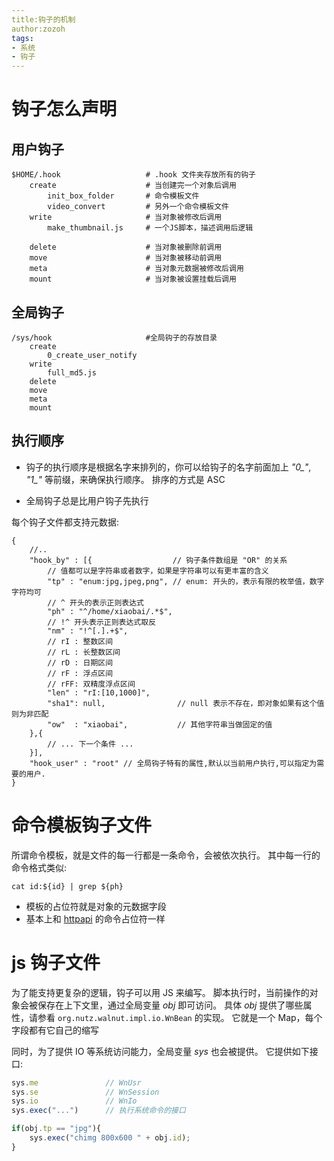 ```yaml
---
title:钩子的机制
author:zozoh
tags:
- 系统
- 钩子
---
```


# 钩子怎么声明

## 用户钩子

```
$HOME/.hook                   # .hook 文件夹存放所有的钩子
    create                    # 当创建完一个对象后调用
        init_box_folder       # 命令模板文件
        video_convert         # 另外一个命令模板文件
    write                     # 当对象被修改后调用
        make_thumbnail.js     # 一个JS脚本，描述调用后逻辑

    delete                    # 当对象被删除前调用
    move                      # 当对象被移动前调用
    meta                      # 当对象元数据被修改后调用
    mount                     # 当对象被设置挂载后调用
```

## 全局钩子

```
/sys/hook                     #全局钩子的存放目录
	create
		0_create_user_notify
	write
		full_md5.js
	delete
	move
	meta
	mount
```

## 执行顺序

* 钩子的执行顺序是根据名字来排列的，你可以给钩子的名字前面加上 *"0_"*, *"1_"* 等前缀，来确保执行顺序。 排序的方式是 ASC

* 全局钩子总是比用户钩子先执行

每个钩子文件都支持元数据:

```
{
    //..
    "hook_by" : [{                  // 钩子条件数组是 "OR" 的关系
        // 值都可以是字符串或者数字，如果是字符串可以有更丰富的含义
        "tp" : "enum:jpg,jpeg,png", // enum: 开头的，表示有限的枚举值，数字字符均可
        // ^ 开头的表示正则表达式
        "ph" : "^/home/xiaobai/.*$",
        // !^ 开头表示正则表达式取反
        "nm" : "!^[.].+$",
        // rI : 整数区间
        // rL : 长整数区间
        // rD : 日期区间
        // rF : 浮点区间
        // rFF: 双精度浮点区间 
        "len" : "rI:[10,1000]", 
        "sha1": null,                // null 表示不存在，即对象如果有这个值则为非匹配
        "ow"  : "xiaobai",           // 其他字符串当做固定的值
    },{
        // ... 下一个条件 ...
    }],
    "hook_user" : "root" // 全局钩子特有的属性,默认以当前用户执行,可以指定为需要的用户.
}
```

# 命令模板钩子文件

所谓命令模板，就是文件的每一行都是一条命令，会被依次执行。
其中每一行的命令格式类似:

```
cat id:${id} | grep ${ph}
```

* 模板的占位符就是对象的元数据字段
* 基本上和 [httpapi](httpapi.md) 的命令占位符一样

# js 钩子文件

为了能支持更复杂的逻辑，钩子可以用 JS 来编写。
脚本执行时，当前操作的对象会被保存在上下文里，通过全局变量 *obj* 即可访问。
具体 *obj* 提供了哪些属性，请参看 `org.nutz.walnut.impl.io.WnBean` 的实现。
它就是一个 Map，每个字段都有它自己的缩写

同时，为了提供 IO 等系统访问能力，全局变量 *sys* 也会被提供。 它提供如下接口:

```js
sys.me               // WnUsr
sys.se               // WnSession
sys.io               // WnIo
sys.exec("...")      // 执行系统命令的接口
```

```js
if(obj.tp == "jpg"){
    sys.exec("chimg 800x600 " + obj.id);
}
```











